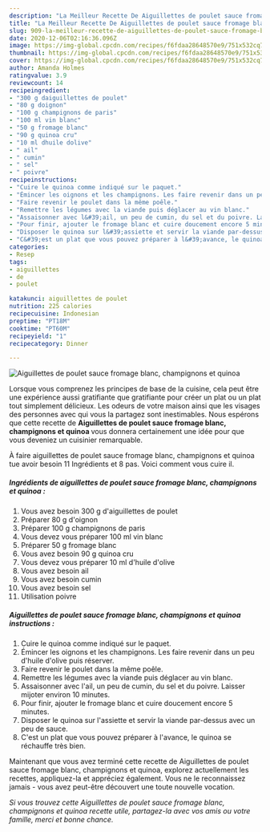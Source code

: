 ```yaml
---
description: "La Meilleur Recette De Aiguillettes de poulet sauce fromage blanc, champignons et quinoa"
title: "La Meilleur Recette De Aiguillettes de poulet sauce fromage blanc, champignons et quinoa"
slug: 909-la-meilleur-recette-de-aiguillettes-de-poulet-sauce-fromage-blanc-champignons-et-quinoa
date: 2020-12-06T02:16:36.096Z
image: https://img-global.cpcdn.com/recipes/f6fdaa28648570e9/751x532cq70/aiguillettes-de-poulet-sauce-fromage-blanc-champignons-et-quinoa-photo-principale-de-la-recette.jpg
thumbnail: https://img-global.cpcdn.com/recipes/f6fdaa28648570e9/751x532cq70/aiguillettes-de-poulet-sauce-fromage-blanc-champignons-et-quinoa-photo-principale-de-la-recette.jpg
cover: https://img-global.cpcdn.com/recipes/f6fdaa28648570e9/751x532cq70/aiguillettes-de-poulet-sauce-fromage-blanc-champignons-et-quinoa-photo-principale-de-la-recette.jpg
author: Amanda Holmes
ratingvalue: 3.9
reviewcount: 14
recipeingredient:
- "300 g daiguillettes de poulet"
- "80 g doignon"
- "100 g champignons de paris"
- "100 ml vin blanc"
- "50 g fromage blanc"
- "90 g quinoa cru"
- "10 ml dhuile dolive"
- " ail"
- " cumin"
- " sel"
- " poivre"
recipeinstructions:
- "Cuire le quinoa comme indiqué sur le paquet."
- "Émincer les oignons et les champignons. Les faire revenir dans un peu d&#39;huile d&#39;olive puis réserver."
- "Faire revenir le poulet dans la même poêle."
- "Remettre les légumes avec la viande puis déglacer au vin blanc."
- "Assaisonner avec l&#39;ail, un peu de cumin, du sel et du poivre. Laisser mijoter environ 10 minutes."
- "Pour finir, ajouter le fromage blanc et cuire doucement encore 5 minutes."
- "Disposer le quinoa sur l&#39;assiette et servir la viande par-dessus avec un peu de sauce."
- "C&#39;est un plat que vous pouvez préparer à l&#39;avance, le quinoa se réchauffe très bien."
categories:
- Resep
tags:
- aiguillettes
- de
- poulet

katakunci: aiguillettes de poulet 
nutrition: 225 calories
recipecuisine: Indonesian
preptime: "PT18M"
cooktime: "PT60M"
recipeyield: "1"
recipecategory: Dinner

---
```



![Aiguillettes de poulet sauce fromage blanc, champignons et quinoa](https://img-global.cpcdn.com/recipes/f6fdaa28648570e9/751x532cq70/aiguillettes-de-poulet-sauce-fromage-blanc-champignons-et-quinoa-photo-principale-de-la-recette.jpg)

Lorsque vous comprenez les principes de base de la cuisine, cela peut être une expérience aussi gratifiante que gratifiante pour créer un plat ou un plat tout simplement délicieux. Les odeurs de votre maison ainsi que les visages des personnes avec qui vous la partagez sont inestimables. Nous espérons que cette recette de <strong> Aiguillettes de poulet sauce fromage blanc, champignons et quinoa </strong> vous donnera certainement une idée pour que vous deveniez un cuisinier remarquable.

<!--inarticleads1-->

À faire aiguillettes de poulet sauce fromage blanc, champignons et quinoa tue avoir besoin 11 Ingrédients et 8 pas. Voici comment vous cuire il.

##### Ingrédients de aiguillettes de poulet sauce fromage blanc, champignons et quinoa :

1. Vous avez besoin 300 g d&#39;aiguillettes de poulet
1. Préparer 80 g d&#39;oignon
1. Préparer 100 g champignons de paris
1. Vous devez vous préparer 100 ml vin blanc
1. Préparer 50 g fromage blanc
1. Vous avez besoin 90 g quinoa cru
1. Vous devez vous préparer 10 ml d&#39;huile d&#39;olive
1. Vous avez besoin  ail
1. Vous avez besoin  cumin
1. Vous avez besoin  sel
1. Utilisation  poivre




<!--inarticleads2-->

##### Aiguillettes de poulet sauce fromage blanc, champignons et quinoa instructions :

1. Cuire le quinoa comme indiqué sur le paquet.
1. Émincer les oignons et les champignons. Les faire revenir dans un peu d&#39;huile d&#39;olive puis réserver.
1. Faire revenir le poulet dans la même poêle.
1. Remettre les légumes avec la viande puis déglacer au vin blanc.
1. Assaisonner avec l&#39;ail, un peu de cumin, du sel et du poivre. Laisser mijoter environ 10 minutes.
1. Pour finir, ajouter le fromage blanc et cuire doucement encore 5 minutes.
1. Disposer le quinoa sur l&#39;assiette et servir la viande par-dessus avec un peu de sauce.
1. C&#39;est un plat que vous pouvez préparer à l&#39;avance, le quinoa se réchauffe très bien.




<!--inarticleads1-->

<p>
Maintenant que vous avez terminé cette recette de Aiguillettes de poulet sauce fromage blanc, champignons et quinoa, explorez actuellement les recettes, appliquez-la et appréciez également. Vous ne le reconnaissez jamais - vous avez peut-être découvert une toute nouvelle vocation.
</p>

<p>
<i>Si vous trouvez cette Aiguillettes de poulet sauce fromage blanc, champignons et quinoa recette utile, partagez-la avec vos amis ou votre famille, merci et bonne chance.</i>
</p>
